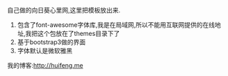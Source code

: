 自己做的向日葵心里网,这里把模板放出来. 

1. 包含了font-awesome字体库,我是在局域网,所以不能用互联网提供的在线地址,我把这个包放在了themes目录下了 
2. 基于bootstrap3做的界面 
3. 字体默认是微软雅黑

我的博客:http://huifeng.me